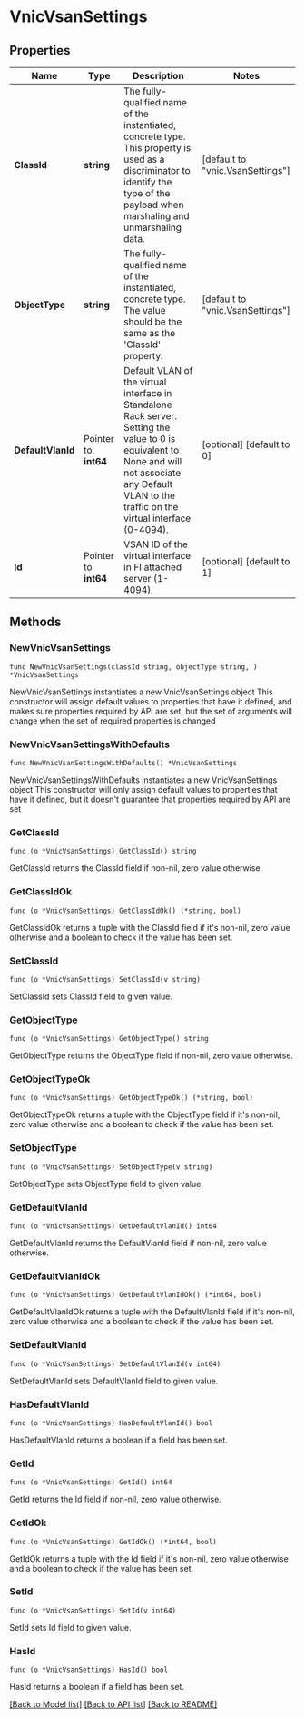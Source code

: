 # VnicVsanSettings

## Properties

Name | Type | Description | Notes
------------ | ------------- | ------------- | -------------
**ClassId** | **string** | The fully-qualified name of the instantiated, concrete type. This property is used as a discriminator to identify the type of the payload when marshaling and unmarshaling data. | [default to "vnic.VsanSettings"]
**ObjectType** | **string** | The fully-qualified name of the instantiated, concrete type. The value should be the same as the &#39;ClassId&#39; property. | [default to "vnic.VsanSettings"]
**DefaultVlanId** | Pointer to **int64** | Default VLAN of the virtual interface in Standalone Rack server. Setting the value to 0 is equivalent to None and will not associate any Default VLAN to the traffic on the virtual interface (0-4094). | [optional] [default to 0]
**Id** | Pointer to **int64** | VSAN ID of the virtual interface in FI attached server (1-4094). | [optional] [default to 1]

## Methods

### NewVnicVsanSettings

`func NewVnicVsanSettings(classId string, objectType string, ) *VnicVsanSettings`

NewVnicVsanSettings instantiates a new VnicVsanSettings object
This constructor will assign default values to properties that have it defined,
and makes sure properties required by API are set, but the set of arguments
will change when the set of required properties is changed

### NewVnicVsanSettingsWithDefaults

`func NewVnicVsanSettingsWithDefaults() *VnicVsanSettings`

NewVnicVsanSettingsWithDefaults instantiates a new VnicVsanSettings object
This constructor will only assign default values to properties that have it defined,
but it doesn't guarantee that properties required by API are set

### GetClassId

`func (o *VnicVsanSettings) GetClassId() string`

GetClassId returns the ClassId field if non-nil, zero value otherwise.

### GetClassIdOk

`func (o *VnicVsanSettings) GetClassIdOk() (*string, bool)`

GetClassIdOk returns a tuple with the ClassId field if it's non-nil, zero value otherwise
and a boolean to check if the value has been set.

### SetClassId

`func (o *VnicVsanSettings) SetClassId(v string)`

SetClassId sets ClassId field to given value.


### GetObjectType

`func (o *VnicVsanSettings) GetObjectType() string`

GetObjectType returns the ObjectType field if non-nil, zero value otherwise.

### GetObjectTypeOk

`func (o *VnicVsanSettings) GetObjectTypeOk() (*string, bool)`

GetObjectTypeOk returns a tuple with the ObjectType field if it's non-nil, zero value otherwise
and a boolean to check if the value has been set.

### SetObjectType

`func (o *VnicVsanSettings) SetObjectType(v string)`

SetObjectType sets ObjectType field to given value.


### GetDefaultVlanId

`func (o *VnicVsanSettings) GetDefaultVlanId() int64`

GetDefaultVlanId returns the DefaultVlanId field if non-nil, zero value otherwise.

### GetDefaultVlanIdOk

`func (o *VnicVsanSettings) GetDefaultVlanIdOk() (*int64, bool)`

GetDefaultVlanIdOk returns a tuple with the DefaultVlanId field if it's non-nil, zero value otherwise
and a boolean to check if the value has been set.

### SetDefaultVlanId

`func (o *VnicVsanSettings) SetDefaultVlanId(v int64)`

SetDefaultVlanId sets DefaultVlanId field to given value.

### HasDefaultVlanId

`func (o *VnicVsanSettings) HasDefaultVlanId() bool`

HasDefaultVlanId returns a boolean if a field has been set.

### GetId

`func (o *VnicVsanSettings) GetId() int64`

GetId returns the Id field if non-nil, zero value otherwise.

### GetIdOk

`func (o *VnicVsanSettings) GetIdOk() (*int64, bool)`

GetIdOk returns a tuple with the Id field if it's non-nil, zero value otherwise
and a boolean to check if the value has been set.

### SetId

`func (o *VnicVsanSettings) SetId(v int64)`

SetId sets Id field to given value.

### HasId

`func (o *VnicVsanSettings) HasId() bool`

HasId returns a boolean if a field has been set.


[[Back to Model list]](../README.md#documentation-for-models) [[Back to API list]](../README.md#documentation-for-api-endpoints) [[Back to README]](../README.md)


